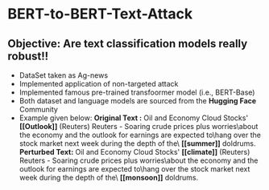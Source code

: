# BERT-to-BERT-Text-Attack
## Objective: Are text classification models really robust!! 
* DataSet taken as Ag-news 
* Implemented application of non-targeted attack
* Implemented famous pre-trained transfoormer model (i.e., BERT-Base)
* Both dataset and language models are sourced from the **Hugging Face** Community
* Example given below: 
**Original Text :** Oil and Economy Cloud Stocks' **[[Outlook]]** (Reuters) Reuters - Soaring crude prices plus worries\about the economy and the outlook for earnings are expected to\hang over the stock market next week during the depth of the\ **[[summer]]** doldrums.
**Perturbed Text:** Oil and Economy Cloud Stocks' **[[climate]]** (Reuters) Reuters - Soaring crude prices plus worries\about the economy and the outlook for earnings are expected to\hang over the stock market next week during the depth of the\ **[[monsoon]]** doldrums.
